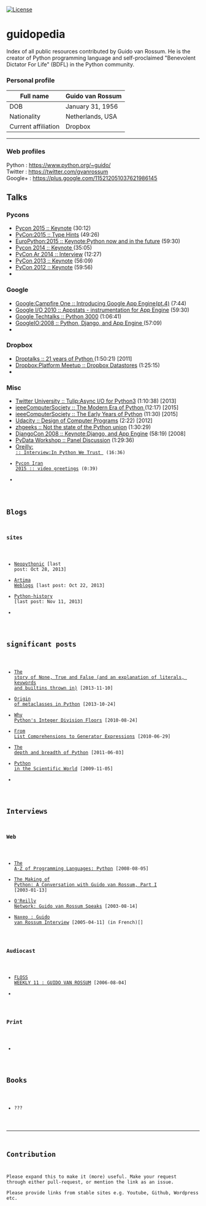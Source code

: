 [![License](https://img.shields.io/badge/license-MIT-blue.svg)](http://kmonsoor.mit-license.org/)

# guidopedia
Index of all public resources contributed by Guido van Rossum.  He is the creator of Python programming language and self-proclaimed "Benevolent Dictator For Life" (BDFL) in the Python community.

### Personal profile
|Full name | Guido van Rossum |
|---|---|
|DOB| January 31, 1956 |
|Nationality | Netherlands, USA |
|Current affiliation | Dropbox |

-------------------------------------------------------------------------------

### Web profiles
Python  :  https://www.python.org/~guido/  
Twitter :  https://twitter.com/gvanrossum  
Google+ :  https://plus.google.com/115212051037621986145  


## Talks

### Pycons
 * [Pycon 2015 :: Keynote](https://www.youtube.com/watch?v=G-uKNd5TSBw) (30:12)
 * [PyCon:2015 :: Type Hints](https://www.youtube.com/watch?v=2wDvzy6Hgxg) (49:26)
 * [EuroPython:2015 :: Keynote:Python now and in the future](https://www.youtube.com/watch?v=bp3mCgrdMxU) (59:30)
 * [Pycon 2014 :: Keynote ](https://www.youtube.com/watch?v=0Ef9GudbxXY) (35:05)
 * [PyCon Ar 2014 :: Interview](https://www.youtube.com/watch?v=VhCsOwzRgyc) (12:27)
 * [PyCon 2013 :: Keynote](https://www.youtube.com/watch?v=sOQLVm0-8Yg) (56:09)
 * [PyCon 2012 :: Keynote](https://www.youtube.com/watch?v=EBRMq2Ioxsc) (59:56)
 * 
 
### Google
 * [Google:Campfire One :: Introducing Google App Engine(pt.4)](https://www.youtube.com/watch?v=oTFL7FPLnXY) (7:44)
 * [Google I/O 2010 :: Appstats - instrumentation for App Engine](https://www.youtube.com/watch?v=bvp7CuBWVgA) (59:30)
 * [Google Techtalks :: Python 3000](https://www.youtube.com/watch?v=s-fKcZ5pKLE) (1:06:41)
 * [GoogleIO:2008 :: Python, Django, and App Engine ](https://www.youtube.com/watch?v=v1gTI4BOPUw) (57:09)
 * 

### Dropbox
 * [Droptalks :: 21 years of Python ](https://www.youtube.com/watch?v=ugqu10JV7dk) (1:50:21) [2011]
 * [Dropbox:Platform Meetup :: Dropbox Datastores](https://www.youtube.com/watch?v=QxJ-SrZQ2_k) (1:25:15)
 * 
 
### Misc
 * [Twitter University :: Tulip:Async I/O for Python3](https://www.youtube.com/watch?v=1coLC-MUCJc) (1:10:38) [2013]
 * [ieeeComputerSociety :: The Modern Era of Python ](https://www.youtube.com/watch?v=rTTFh7HOlC0) (12:17)  [2015]
 * [ieeeComputerSociety :: The Early Years of Python](https://www.youtube.com/watch?v=xLVxoz-mQFs) (11:30)  [2015]
 * [Udacity :: Design of Computer Programs](https://www.youtube.com/watch?v=bDo18m-uOi8) (2:22) [2012]
 * [zhgeeks :: Not the state of the Python union](https://www.youtube.com/watch?v=MLXNpwL7PIg) (1:30:29)
 * [DjangoCon 2008 :: Keynote:Django, and App Engine](https://www.youtube.com/watch?v=CmyFcChTc4M) (58:19)  [2008]
 * [PyData Workshop :: Panel Discussion](https://www.youtube.com/watch?v=qDZZhhAKJXc) (1:29:36)
 * [Oreilly:<code> :: Interview:In Python We Trust ](https://www.youtube.com/watch?v=mWB3oh1GPdo) (16:36)
 * [Pycon Iran 2015 :: video greetings](https://www.youtube.com/watch?v=GudJlbK4TY8) (0:39)
 * 


## Blogs

### sites
 *  [Neopythonic](http://neopythonic.blogspot.com/)   [last post: Oct 28, 2013]
 *  [Artima Weblogs](http://www.artima.com/weblogs/index.jsp?blogger=guido)  [last post: Oct 22, 2013]
 *  [Python-history](http://python-history.blogspot.com/) [last post: Nov 11, 2013]
 *  
 
## significant posts
 * [The story of None, True and False (and an explanation of literals, keywords and builtins thrown in)](http://python-history.blogspot.com/2013/11/story-of-none-true-false.html) [2013-11-10]
 * [Origin of metaclasses in Python](http://python-history.blogspot.com/2013/10/origin-of-metaclasses-in-python.html) [2013-10-24]
 * [Why Python's Integer Division Floors](http://python-history.blogspot.com/2010/08/why-pythons-integer-division-floors.html) [2010-08-24]
 * [From List Comprehensions to Generator Expressions](http://python-history.blogspot.com/2010/06/from-list-comprehensions-to-generator.html) [2010-06-29]
 * [The depth and breadth of Python](http://neopythonic.blogspot.com/2011/06/depth-and-breadth-of-python.html) [2011-06-03]
 * [Python in the Scientific World](http://neopythonic.blogspot.com/2009/11/python-in-scientific-world.html) [2009-11-05]
 * 
 

## Interviews

### Web
* [The A-Z of Programming Languages: Python](http://www.computerworld.com.au/article/255835/a-z_programming_languages_python/) [2008-08-05]
* [The Making of Python: A Conversation with Guido van Rossum, Part I](http://www.artima.com/intv/python.html) [2003-01-13]
* [O'Reilly Network: Guido van Rossum Speaks](http://www.onlamp.com/pub/a/python/2003/08/14/gvr_interview.html) [2003-08-14]
* [Naxeo : Guido van Rossum Interview](http://www.nuxeo.com/blog/guido-van-rossum/) [2005-04-11] (in French)[]

### Audiocast

* [FLOSS WEEKLY 11 : GUIDO VAN ROSSUM](https://www.twit.tv/shows/floss-weekly/episodes/11) [2006-08-04]
* 

### Print
* 

## Books
 * ???


-------------------------------------------------------------------

## Contribution

Please expand this to make it (more) useful. Make your request through either pull-request, or mention the link as an issue.  
Please provide links from stable sites e.g. Youtube, Github, Wordpress etc.
